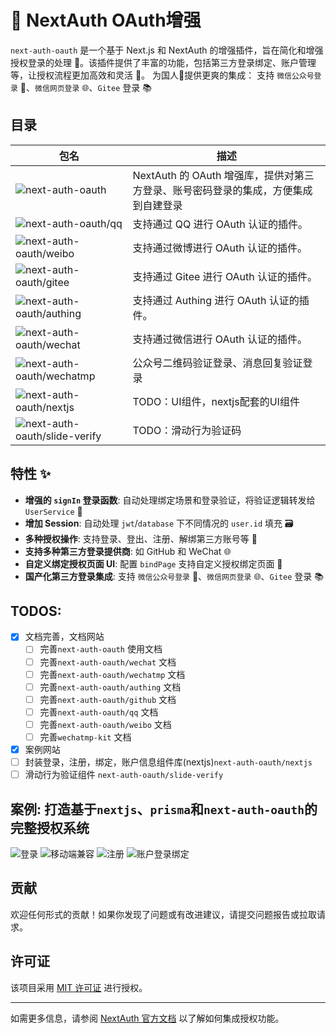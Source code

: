 # 🚀 NextAuth OAuth增强

`next-auth-oauth` 是一个基于 Next.js 和 NextAuth 的增强插件，旨在简化和增强授权登录的处理 🔐。该插件提供了丰富的功能，包括第三方登录绑定、账户管理等，让授权流程更加高效和灵活 💪。
为国人🚩提供更爽的集成： 支持 `微信公众号登录` 🐉、`微信网页登录` 🌐、`Gitee` 登录 📚

## 目录

| 包名                                                                                                                                                                                                                | 描述                                                                               |
| ------------------------------------------------------------------------------------------------------------------------------------------------------------------------------------------------------------------- | ---------------------------------------------------------------------------------- |
| ![next-auth-oauth](https://img.shields.io/npm/v/next-auth-oauth.svg?logo=nodedotjs&label=next-auth-oauth&link=https%3A%2F%2Fwww.npmjs.com%2Fpackage%2Fnext-auth-oauth)                                              | NextAuth 的 OAuth 增强库，提供对第三方登录、账号密码登录的集成，方便集成到自建登录 |
| ![next-auth-oauth/qq](https://img.shields.io/npm/v/@next-auth-oauth/qq?logo=nodedotjs&label=@next-auth-oauth/qq&link=https%3A%2F%2Fwww.npmjs.com%2Fpackage%2F@next-auth-oauth/qq)                                   | 支持通过 QQ 进行 OAuth 认证的插件。                                                |
| ![next-auth-oauth/weibo](https://img.shields.io/npm/v/@next-auth-oauth/weibo?logo=nodedotjs&label=@next-auth-oauth/weibo&link=https%3A%2F%2Fwww.npmjs.com%2Fpackage%2F@next-auth-oauth/weibo)                       | 支持通过微博进行 OAuth 认证的插件。                                                |
| ![next-auth-oauth/gitee](https://img.shields.io/npm/v/@next-auth-oauth/gitee?logo=nodedotjs&label=@next-auth-oauth/gitee&link=https%3A%2F%2Fwww.npmjs.com%2Fpackage%2F@next-auth-oauth/gitee)                       | 支持通过 Gitee 进行 OAuth 认证的插件。                                             |
| ![next-auth-oauth/authing](https://img.shields.io/npm/v/@next-auth-oauth/authing?logo=nodedotjs&label=@next-auth-oauth/authing&link=https%3A%2F%2Fwww.npmjs.com%2Fpackage%2F@next-auth-oauth/authing)               | 支持通过 Authing 进行 OAuth 认证的插件。                                           |
| ![next-auth-oauth/wechat](https://img.shields.io/npm/v/@next-auth-oauth/wechat?logo=nodedotjs&label=@next-auth-oauth/wechat&link=https%3A%2F%2Fwww.npmjs.com%2Fpackage%2F@next-auth-oauth/wechat)                   | 支持通过微信进行 OAuth 认证的插件。                                                |
| ![next-auth-oauth/wechatmp](https://img.shields.io/npm/v/@next-auth-oauth/wechatmp?logo=nodedotjs&label=@next-auth-oauth/wechatmp&link=https%3A%2F%2Fwww.npmjs.com%2Fpackage%2F@next-auth-oauth/wechat)             | 公众号二维码验证登录、消息回复验证登录                                             |
| ![next-auth-oauth/nextjs](https://img.shields.io/npm/v/@next-auth-oauth/nextjs?logo=nodedotjs&label=@next-auth-oauth/nextjs&link=https%3A%2F%2Fwww.npmjs.com%2Fpackage%2F@next-auth-oauth/wechat)                   | TODO：UI组件，nextjs配套的UI组件                                                   |
| ![next-auth-oauth/slide-verify](https://img.shields.io/npm/v/@next-auth-oauth/slide-verify?logo=nodedotjs&label=@next-auth-oauth/slide-verify&link=https%3A%2F%2Fwww.npmjs.com%2Fpackage%2F@next-auth-oauth/wechat) | TODO：滑动行为验证码                                                               |

## 特性 ✨

- **增强的 `signIn` 登录函数**: 自动处理绑定场景和登录验证，将验证逻辑转发给 `UserService` 🔄
- **增加 Session**: 自动处理 `jwt`/`database` 下不同情况的 `user.id` 填充 🗃️
- **多种授权操作**: 支持登录、登出、注册、解绑第三方账号等 🔑
- **支持多种第三方登录提供商**: 如 GitHub 和 WeChat 🌐
- **自定义绑定授权页面 UI**: 配置 `bindPage` 支持自定义授权绑定页面 🎨
- **国产化第三方登录集成**: 支持 `微信公众号登录` 🐉、`微信网页登录` 🌐、`Gitee` 登录 📚

## TODOS:

- [x] 文档完善，文档网站
  - [ ] 完善`next-auth-oauth` 使用文档
  - [ ] 完善`next-auth-oauth/wechat` 文档
  - [ ] 完善`next-auth-oauth/wechatmp` 文档
  - [ ] 完善`next-auth-oauth/authing` 文档
  - [ ] 完善`next-auth-oauth/github` 文档
  - [ ] 完善`next-auth-oauth/qq` 文档
  - [ ] 完善`next-auth-oauth/weibo` 文档
  - [ ] 完善`wechatmp-kit` 文档
- [x] 案例网站
- [ ] 封装登录，注册，绑定，账户信息组件库(nextjs)`next-auth-oauth/nextjs`
- [ ] 滑动行为验证组件 `next-auth-oauth/slide-verify`

## 案例: 打造基于`nextjs`、`prisma`和`next-auth-oauth`的完整授权系统

![登录](assets/nextjs-uaa-login-pc.png)
![移动端兼容](assets/nextjs-uaa-login.png)
![注册](assets/nextjs-uaa-regist.png)
![账户登录绑定](assets/nextjs-uaa-oauth-login.png)

## 贡献

欢迎任何形式的贡献！如果你发现了问题或有改进建议，请提交问题报告或拉取请求。

## 许可证

该项目采用 [MIT 许可证](LICENSE) 进行授权。

---

如需更多信息，请参阅 [NextAuth 官方文档](https://next-auth.js.org/) 以了解如何集成授权功能。

